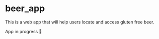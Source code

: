 # beer_app

This is a web app that will help users locate and access gluten free beer.

App in progress :arrows_counterclockwise:
